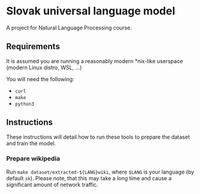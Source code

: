 # Slovak universal language model

A project for Natural Language Processing course.


## Requirements

It is assumed you are running a reasonably modern \*nix-like userspace (modern Linux distro, WSL, …)

You will need the following:

  - `curl`
  - `make`
  - `python3`


## Instructions

These instructions will detail how to run these tools to prepare the dataset and train the model.

### Prepare wikipedia

Run `make dataset/extracted-${LANG}wiki`, where `$LANG` is your language (by default `sk`). Please
note, that this may take a long time and cause a significant amount of network traffic.
